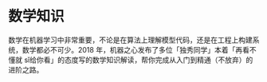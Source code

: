 # 数学知识

数学在机器学习中非常重要，不论是在算法上理解模型代码，还是在工程上构建系统，数学都必不可少。2018 年，机器之心发布了多位「独秀同学」本着「再看不懂就 sǐ给你看」的态度写的数学知识解读，帮你完成从入门到精通（不放弃）的进阶之路。